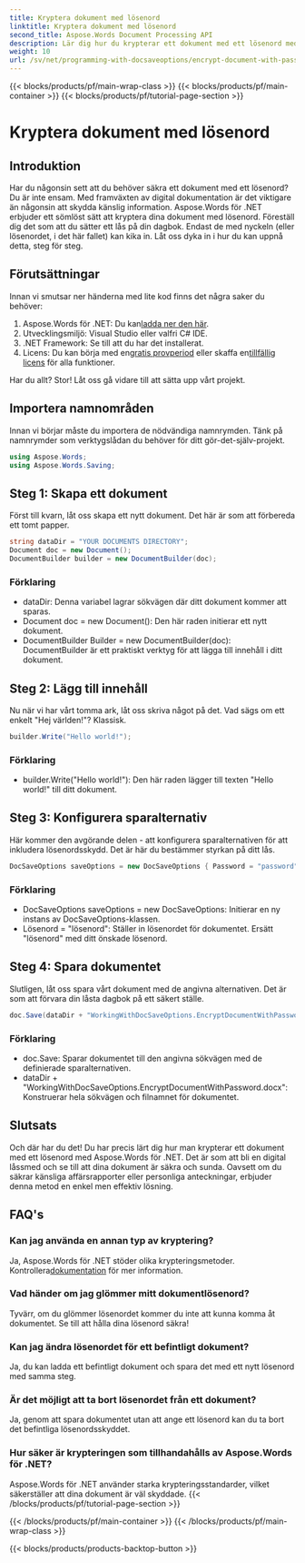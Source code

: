 ```yaml
---
title: Kryptera dokument med lösenord
linktitle: Kryptera dokument med lösenord
second_title: Aspose.Words Document Processing API
description: Lär dig hur du krypterar ett dokument med ett lösenord med Aspose.Words för .NET i denna detaljerade steg-för-steg-guide. Säkra din känsliga information utan ansträngning.
weight: 10
url: /sv/net/programming-with-docsaveoptions/encrypt-document-with-password/
---
```


{{< blocks/products/pf/main-wrap-class >}}
{{< blocks/products/pf/main-container >}}
{{< blocks/products/pf/tutorial-page-section >}}

# Kryptera dokument med lösenord

## Introduktion

Har du någonsin sett att du behöver säkra ett dokument med ett lösenord? Du är inte ensam. Med framväxten av digital dokumentation är det viktigare än någonsin att skydda känslig information. Aspose.Words för .NET erbjuder ett sömlöst sätt att kryptera dina dokument med lösenord. Föreställ dig det som att du sätter ett lås på din dagbok. Endast de med nyckeln (eller lösenordet, i det här fallet) kan kika in. Låt oss dyka in i hur du kan uppnå detta, steg för steg.

## Förutsättningar

Innan vi smutsar ner händerna med lite kod finns det några saker du behöver:
1.  Aspose.Words för .NET: Du kan[ladda ner den här](https://releases.aspose.com/words/net/).
2. Utvecklingsmiljö: Visual Studio eller valfri C# IDE.
3. .NET Framework: Se till att du har det installerat.
4.  Licens: Du kan börja med en[gratis provperiod](https://releases.aspose.com/) eller skaffa en[tillfällig licens](https://purchase.aspose.com/temporary-license/) för alla funktioner.

Har du allt? Stor! Låt oss gå vidare till att sätta upp vårt projekt.

## Importera namnområden

Innan vi börjar måste du importera de nödvändiga namnrymden. Tänk på namnrymder som verktygslådan du behöver för ditt gör-det-själv-projekt.

```csharp
using Aspose.Words;
using Aspose.Words.Saving;
```

## Steg 1: Skapa ett dokument

Först till kvarn, låt oss skapa ett nytt dokument. Det här är som att förbereda ett tomt papper.

```csharp
string dataDir = "YOUR DOCUMENTS DIRECTORY";
Document doc = new Document();
DocumentBuilder builder = new DocumentBuilder(doc);
```

### Förklaring

- dataDir: Denna variabel lagrar sökvägen där ditt dokument kommer att sparas.
- Document doc = new Document(): Den här raden initierar ett nytt dokument.
- DocumentBuilder Builder = new DocumentBuilder(doc): DocumentBuilder är ett praktiskt verktyg för att lägga till innehåll i ditt dokument.

## Steg 2: Lägg till innehåll

Nu när vi har vårt tomma ark, låt oss skriva något på det. Vad sägs om ett enkelt "Hej världen!"? Klassisk.

```csharp
builder.Write("Hello world!");
```

### Förklaring

- builder.Write("Hello world!"): Den här raden lägger till texten "Hello world!" till ditt dokument.

## Steg 3: Konfigurera sparalternativ

Här kommer den avgörande delen - att konfigurera sparalternativen för att inkludera lösenordsskydd. Det är här du bestämmer styrkan på ditt lås.

```csharp
DocSaveOptions saveOptions = new DocSaveOptions { Password = "password" };
```

### Förklaring

- DocSaveOptions saveOptions = new DocSaveOptions: Initierar en ny instans av DocSaveOptions-klassen.
- Lösenord = "lösenord": Ställer in lösenordet för dokumentet. Ersätt "lösenord" med ditt önskade lösenord.

## Steg 4: Spara dokumentet

Slutligen, låt oss spara vårt dokument med de angivna alternativen. Det är som att förvara din låsta dagbok på ett säkert ställe.

```csharp
doc.Save(dataDir + "WorkingWithDocSaveOptions.EncryptDocumentWithPassword.docx", saveOptions);
```

### Förklaring

- doc.Save: Sparar dokumentet till den angivna sökvägen med de definierade sparalternativen.
- dataDir + "WorkingWithDocSaveOptions.EncryptDocumentWithPassword.docx": Konstruerar hela sökvägen och filnamnet för dokumentet.

## Slutsats

Och där har du det! Du har precis lärt dig hur man krypterar ett dokument med ett lösenord med Aspose.Words för .NET. Det är som att bli en digital låssmed och se till att dina dokument är säkra och sunda. Oavsett om du säkrar känsliga affärsrapporter eller personliga anteckningar, erbjuder denna metod en enkel men effektiv lösning.

## FAQ's

### Kan jag använda en annan typ av kryptering?
 Ja, Aspose.Words för .NET stöder olika krypteringsmetoder. Kontrollera[dokumentation](https://reference.aspose.com/words/net/) för mer information.

### Vad händer om jag glömmer mitt dokumentlösenord?
Tyvärr, om du glömmer lösenordet kommer du inte att kunna komma åt dokumentet. Se till att hålla dina lösenord säkra!

### Kan jag ändra lösenordet för ett befintligt dokument?
Ja, du kan ladda ett befintligt dokument och spara det med ett nytt lösenord med samma steg.

### Är det möjligt att ta bort lösenordet från ett dokument?
Ja, genom att spara dokumentet utan att ange ett lösenord kan du ta bort det befintliga lösenordsskyddet.

### Hur säker är krypteringen som tillhandahålls av Aspose.Words för .NET?
Aspose.Words för .NET använder starka krypteringsstandarder, vilket säkerställer att dina dokument är väl skyddade.
{{< /blocks/products/pf/tutorial-page-section >}}

{{< /blocks/products/pf/main-container >}}
{{< /blocks/products/pf/main-wrap-class >}}

{{< blocks/products/products-backtop-button >}}
